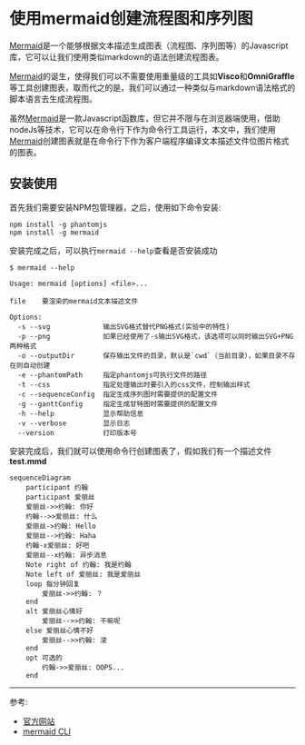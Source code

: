 使用mermaid创建流程图和序列图
=========

[Mermaid][]是一个能够根据文本描述生成图表（流程图、序列图等）的Javascript库，它可以让我们使用类似markdown的语法创建流程图表。

[Mermaid][]的诞生，使得我们可以不需要使用重量级的工具如**Visco**和**OmniGraffle**等工具创建图表，取而代之的是，我们可以通过一种类似与markdown语法格式的脚本语言去生成流程图。

虽然[Mermaid][]是一款Javascript函数库，但它并不限与在浏览器端使用，借助nodeJs等技术，它可以在命令行下作为命令行工具运行，本文中，我们使用[Mermaid][]创建图表就是在命令行下作为客户端程序编译文本描述文件位图片格式的图表。


## 安装使用

首先我们需要安装NPM包管理器，之后，使用如下命令安装:

    npm install -g phantomjs
    npm install -g mermaid

安装完成之后，可以执行`mermaid --help`查看是否安装成功

    $ mermaid --help

    Usage: mermaid [options] <file>...

    file    要渲染的mermaid文本描述文件

    Options:
      -s --svg             输出SVG格式替代PNG格式(实验中的特性)
      -p --png             如果已经使用了-s输出SVG格式，该选项可以同时输出SVG+PNG两种格式
      -o --outputDir       保存输出文件的目录，默认是`cwd`（当前目录），如果目录不存在则自动创建
      -e --phantomPath     指定phantomjs可执行文件的路径
      -t --css             指定处理输出时要引入的css文件，控制输出样式
      -c --sequenceConfig  指定生成序列图时需要提供的配置文件
      -g --ganttConfig     指定生成甘特图时需要提供的配置文件
      -h --help            显示帮助信息
      -v --verbose         显示日志
      --version            打印版本号

安装完成后，我们就可以使用命令行创建图表了，假如我们有一个描述文件 **test.mmd**

    sequenceDiagram
        participant 约翰
        participant 爱丽丝
        爱丽丝->>约翰: 你好
        约翰-->>爱丽丝: 什么
        爱丽丝->约翰: Hello
        爱丽丝-->约翰: Haha
        约翰-x爱丽丝: 好吧
        爱丽丝--x约翰: 异步消息
        Note right of 约翰: 我是约翰
        Note left of 爱丽丝: 我是爱丽丝
        loop 每分钟回复
            爱丽丝->>约翰: ？
        end
        alt 爱丽丝心情好
            爱丽丝-->>约翰: 干嘛呢
        else 爱丽丝心情不好
            爱丽丝-->>约翰: 滚
        end
        opt 可选的
            约翰->>爱丽丝: OOPS...
        end




-----

参考:

- [官方网站](http://knsv.github.io/mermaid/index.html)
- [mermaid CLI](http://knsv.github.io/mermaid/mermaidCLI.html)



[Mermaid]:http://knsv.github.io/mermaid/index.html
